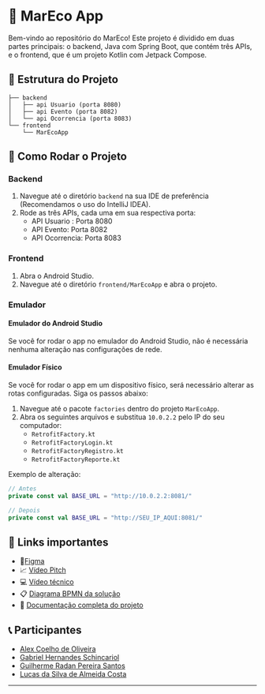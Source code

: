 
# 🌊 MarEco App

Bem-vindo ao repositório do MarEco! Este projeto é dividido em duas partes principais: o backend, Java com Spring Boot, que contém três APIs, e o frontend, que é um projeto Kotlin com Jetpack Compose.

## 📂 Estrutura do Projeto

```
├── backend
│   ├── api Usuario (porta 8080)
│   ├── api Evento (porta 8082)
│   └── api Ocorrencia (porta 8083)
└── frontend
    └── MarEcoApp
```

## 🚀 Como Rodar o Projeto

### Backend

1. Navegue até o diretório `backend` na sua IDE de preferência (Recomendamos o uso do IntelliJ IDEA).
2. Rode as três APIs, cada uma em sua respectiva porta:
    - API Usuario : Porta 8080
    - API Evento: Porta 8082
    - API Ocorrencia: Porta 8083

### Frontend

1. Abra o Android Studio.
2. Navegue até o diretório `frontend/MarEcoApp` e abra o projeto.

### Emulador

#### Emulador do Android Studio

Se você for rodar o app no emulador do Android Studio, não é necessária nenhuma alteração nas configurações de rede.

#### Emulador Físico

Se você for rodar o app em um dispositivo físico, será necessário alterar as rotas configuradas. Siga os passos abaixo:

1. Navegue até o pacote `factories` dentro do projeto `MarEcoApp`.
2. Abra os seguintes arquivos e substitua `10.0.2.2` pelo IP do seu computador:
    - `RetrofitFactory.kt`
    - `RetrofitFactoryLogin.kt`
    - `RetrofitFactoryRegistro.kt`
    - `RetrofitFactoryReporte.kt`

Exemplo de alteração:

```kotlin
// Antes
private const val BASE_URL = "http://10.0.2.2:8081/"

// Depois
private const val BASE_URL = "http://SEU_IP_AQUI:8081/"
```

## 🔗 Links importantes

- 🎨[Figma](https://www.figma.com/proto/MSMqsGqgm5sksNu1j3WS8y/MarEco---Global-Solution?node-id=60-1043&t=HCpmZm88VMKHbVUe-1&scaling=scale-down&page-id=0%3A1&starting-point-node-id=51%3A1129)
- 📈 [Vídeo Pitch](https://youtu.be/GwD_7vRkqOA?si=vdyRGZ6VRjG7nW6j)
- 💻 [Vídeo técnico](https://youtu.be/DokwIp-LZLA?si=S9-Gx5ot4a94wrAP)
- 📋 [Diagrama BPMN da solução](https://drive.google.com/file/d/1p7dJXqmuhJj1QGKauRZJbyewQTlSR9fb/view?usp=sharing)
- 📃 [Documentação completa do projeto](https://docs.google.com/document/d/1brf8BWoDI9XvdqF5tXGKm4oIctjsfJybFNhrB7ldSqg/edit?usp=sharing)

## 📞 Participantes
- [Alex Coelho de Oliveira](https://www.linkedin.com/in/alex-coelho-de-oliveira/)
- [Gabriel Hernandes Schincariol](https://www.linkedin.com/in/gabrielschincariol/)
- [Guilherme Radan Pereira Santos](https://www.linkedin.com/in/guilherme-radan-pereira-santos-0bb65b194/)
- [Lucas da Silva de Almeida Costa](https://www.linkedin.com/in/lucas-costa-7a3b81201/)
---
